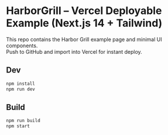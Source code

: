 # HarborGrill – Vercel Deployable Example (Next.js 14 + Tailwind)

This repo contains the Harbor Grill example page and minimal UI components.  
Push to GitHub and import into Vercel for instant deploy.

## Dev
```bash
npm install
npm run dev
```
## Build
```bash
npm run build
npm start
```
